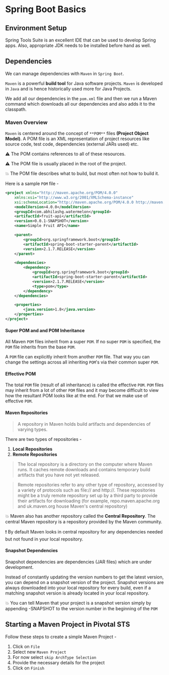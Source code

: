 # Spring Boot Basics

## Environment Setup

Spring Tools Suite is an excellent IDE that can be used to develop Spring apps. Also, appropriate JDK needs to be installed before hand as well. 

## Dependencies

We can manage dependencies with ```Maven``` in ```Spring Boot```.

```Maven``` is a powerful **build tool** for Java software projects. ```Maven``` is developed in ```Java``` and is hence historically used more for Java Projects. 

We add all our dependencies in the ```pom.xml``` file and then we run a Maven command which downloads all our dependencies and also adds it to the classpath. 

### Maven Overview

```Maven``` is centered around the concept of ```**POM**``` files **(Project Object Model)**. A POM file is an XML representation of project resources like source code, test code, dependencies (external JARs used) etc. 

:warning: The POM contains references to all of these resources.

:warning: The POM file is usually placed in the root of the project. 

:boom: The POM file describes what to build, but most often not how to build it. 

Here is a sample ```POM``` file - 

```xml
<project xmlns="http://maven.apache.org/POM/4.0.0"
	xmlns:xsi="http://www.w3.org/2001/XMLSchema-instance"
	xsi:schemaLocation="http://maven.apache.org/POM/4.0.0 http://maven.apache.org/xsd/maven-4.0.0.xsd">
	<modelVersion>4.0.0</modelVersion>
	<groupId>com.abhilashg.watermelon</groupId>
	<artifactId>fruit-api</artifactId>
	<version>0.0.1-SNAPSHOT</version>
	<name>Simple Fruit API</name>

	<parent>
		<groupId>org.springframework.boot</groupId>
		<artifactId>spring-boot-starter-parent</artifactId>
		<version>2.1.7.RELEASE</version>
	</parent>

	<dependencies>
		<dependency>
			<groupId>org.springframework.boot</groupId>
			<artifactId>spring-boot-starter-parent</artifactId>
			<version>2.1.7.RELEASE</version>
			<type>pom</type>
		</dependency>
	</dependencies>

	<properties>
		<java.version>1.8</java.version>
	</properties>
</project>
```

#### Super POM and and POM Inheritance 

All Maven ```POM``` files inherit from a super ```POM```. If no super ```POM``` is specified, the ```POM``` file inherits from the base ```POM```. 

A ```POM``` file can explicitly inherit from another ```POM``` file. That way you can change the settings across all inheriting ```POM```'s via their common super ```POM```.

#### Effective POM

The total ```POM``` file (result of all inheritance) is called the effective ```POM```.  ```POM``` files may inherit from a lot of other ```POM``` files and it may become difficult to view how the resultant POM looks like at the end. For that we make use of effective ```POM```.

#### Maven Repositories

> A repository in Maven holds build artifacts and dependencies of varying types.

There are two types of repositories - 

1.  **Local Repositories**
1.  **Remote Repositories**

> The local repository is a directory on the computer where Maven runs. It caches remote downloads and contains temporary build artifacts that you have not yet released.

> Remote repositories refer to any other type of repository, accessed by a variety of protocols such as file:// and http://. These repositories might be a truly remote repository set up by a third party to provide their artifacts for downloading (for example, repo.maven.apache.org and uk.maven.org house Maven's central repository)

:boom: Maven also has another repository called the **Central Repository**. The central Maven repository is a repository provided by the Maven community. 

:exclamation: By default Maven looks in central repository for any dependencies needed but not found in your local repository.

#### Snapshot Dependencies

Snapshot dependencies are dependencies (JAR files) which are under development.

 Instead of constantly updating the version numbers to get the latest version, you can depend on a snapshot version of the project. Snapshot versions are always downloaded into your local repository for every build, even if a matching snapshot version is already located in your local repository.

 :boom: You can tell Maven that your project is a snapshot version simply by appending -SNAPSHOT to the version number in the beginning of the ```POM```

## Starting a Maven Project in Pivotal STS 

Follow these steps to create a simple Maven Project - 

1. Click on ```File```
1. Select new ```Maven Project```
1. For now select ```skip ArchType Selection```
1. Provide the necessary details for the project 
1. Click on ```Finish```

